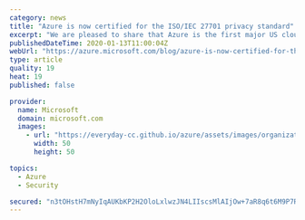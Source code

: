 ```yaml
---
category: news
title: "Azure is now certified for the ISO/IEC 27701 privacy standard"
excerpt: "We are pleased to share that Azure is the first major US cloud provider to achieve certification as a data processor for the new international standard ISO/IEC 27701 Privacy Information Management System (PIMS). The PIMS certification demonstrates that Azure provides a comprehensive set of management"
publishedDateTime: 2020-01-13T11:00:04Z
webUrl: "https://azure.microsoft.com/blog/azure-is-now-certified-for-the-iso-iec-27701-privacy-standard/"
type: article
quality: 19
heat: 19
published: false

provider:
  name: Microsoft
  domain: microsoft.com
  images:
    - url: "https://everyday-cc.github.io/azure/assets/images/organizations/microsoft.com-50x50.jpg"
      width: 50
      height: 50

topics:
  - Azure
  - Security

secured: "n3tOHstH7mNyIqAUKbKP2H2OloLxlwzJN4LIIscsMlAIjOw+7aR8q6t6M9P7RsHPSZEjdPf9jABqUSt8hHqyBpnviHCwsLKhEdXEzr8im0f6H3qmbLJsbFuOdf003dzdhxIFA4IcMFcXgjRZlTybyTeEFejXoPdarlFHaoQkcZe0IH1/0sjAAknwhDROJP1ZmuCulsTNP403WRoBWW9Aule+saRa/jVKpaY5Kn2cchisuydf0QlBcodeByO0Z7Hg47CTp4oon6buom4M11qFIw/MQC16i0USORfnFjgQbw045oaum6RxZ/yrdoPD+jsSQ9/rlYFVYb4ykJFvamuG+A==;o3tAQDFzFsgXEojkMDLJTw=="
---
```


